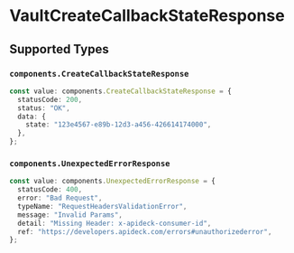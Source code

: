 # VaultCreateCallbackStateResponse


## Supported Types

### `components.CreateCallbackStateResponse`

```typescript
const value: components.CreateCallbackStateResponse = {
  statusCode: 200,
  status: "OK",
  data: {
    state: "123e4567-e89b-12d3-a456-426614174000",
  },
};
```

### `components.UnexpectedErrorResponse`

```typescript
const value: components.UnexpectedErrorResponse = {
  statusCode: 400,
  error: "Bad Request",
  typeName: "RequestHeadersValidationError",
  message: "Invalid Params",
  detail: "Missing Header: x-apideck-consumer-id",
  ref: "https://developers.apideck.com/errors#unauthorizederror",
};
```

